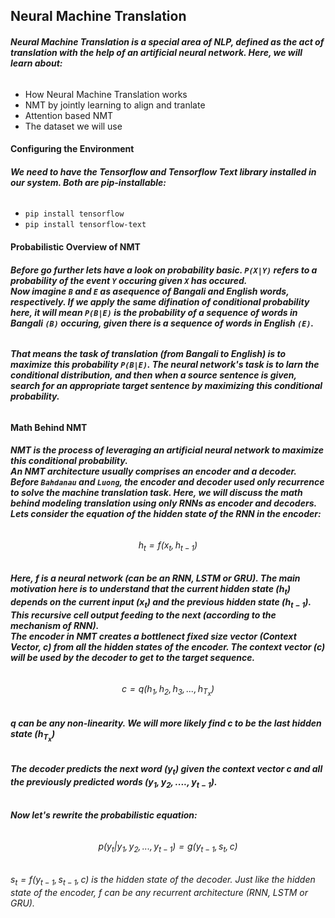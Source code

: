 ## **Neural Machine Translation**
###### **Neural Machine Translation is a special area of NLP, defined as the act of translation with the help of an artificial neural network. Here, we will learn about:**
* How Neural Machine Translation works
* NMT by jointly learning to align and tranlate
* Attention based NMT
* The dataset we will use

#### **Configuring the Environment**
###### **We need to have the Tensorflow and Tensorflow Text library installed in our system. Both are pip-installable:**
* `pip install tensorflow`
* `pip install tensorflow-text`

#### **Probabilistic Overview of NMT**
###### **Before go further lets have a look on probability basic. `P(X|Y)` refers to a probability of the event `Y` occuring given `X` has occured.<br>Now imagine `B` and `E` as asequence of Bangali and English words, respectively. If we apply the same difination of conditional probability here, it will mean `P(B|E)` is the probability of a sequence of words in Bangali `(B)` occuring, given there is a sequence of words in English `(E)`.**
###### **That means the task of translation (from Bangali to English) is to maximize this probability `P(B|E)`. The neural network's task is to larn the conditional distribution, and then when a source sentence is given, search for an appropriate target sentence by maximizing this conditional probability.**

#### **Math Behind NMT**
###### **NMT is the process of leveraging an artificial neural network to maximize this conditional probability.<br>An NMT architecture usually comprises an encoder and a decoder. Before `Bahdanau` and `Luong`, the encoder and decoder used only recurrence to solve the machine translation task. Here, we will discuss the math behind modeling translation using only RNNs as encoder and decoders.<br>Lets consider the equation of the hidden state of the RNN in the encoder:**
###### $$h_t = f(x_t, h_{t-1})$$
###### **Here, $f$ is a neural network (can be an RNN, LSTM or GRU). The main motivation here is to understand that the current hidden state $(h_t)$ depends on the current input $(x_t)$ and the previous hidden state $(h_{t-1})$. This recursive cell output feeding to the next (according to the mechanism of RNN).<br>The encoder in NMT creates a bottlenect fixed size vector (Context Vector, $c$) from all the hidden states of the encoder. The context vector $(c)$ will be used by the decoder to get to the target sequence.**
###### $$c = q({h_1, h_2, h_3,..., h_{T_x}})$$
###### **$q$ can be any non-linearity. We will more likely find $c$ to be the last hidden state $(h_{T_x})$**
###### **The decoder predicts the next word $(y_t)$ given the context vector $c$ and all the previously predicted words $(y_1, y_2, ...., y_{t-1})$.**
###### **Now let's rewrite the probabilistic equation:**
###### $$p(y_t|{y_1,y_2,...,y_{t-1}}) = g(y_{t-1},s_t,c)$$
###### $s_t = f(y_{t-1},s_{t-1},c)$ is the hidden state of the decoder. Just like the hidden state of the encoder, $f$ can be any recurrent architecture (RNN, LSTM or GRU).